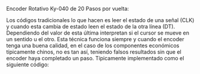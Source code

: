 Encoder Rotativo Ky-040 de 20 Pasos por vuelta:

Los códigos tradicionales lo que hacen es leer el estado de una señal (CLK) y cuando esta cambia de estado leen el estado de la otra línea (DT). Dependiendo del valor de esta última interpretan si el cursor se mueve en un sentido u el otro.
Esta técnica funciona siempre y cuando el encoder tenga una buena calidad, en el caso de los componentes económicos típicamente chinos, no es tan así, teniendo falsos resultados sin que el encoder haya completado un paso.
Típicamente implementado como el siguiente código:
